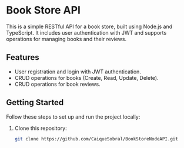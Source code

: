 # Book Store API

This is a simple RESTful API for a book store, built using Node.js and TypeScript. It includes user authentication with JWT and supports operations for managing books and their reviews.

## Features

- User registration and login with JWT authentication.
- CRUD operations for books (Create, Read, Update, Delete).
- CRUD operations for book reviews.

## Getting Started

Follow these steps to set up and run the project locally:

1. Clone this repository:

   ```bash
   git clone https://github.com/CaiqueSobral/BookStoreNodeAPI.git
   ```

